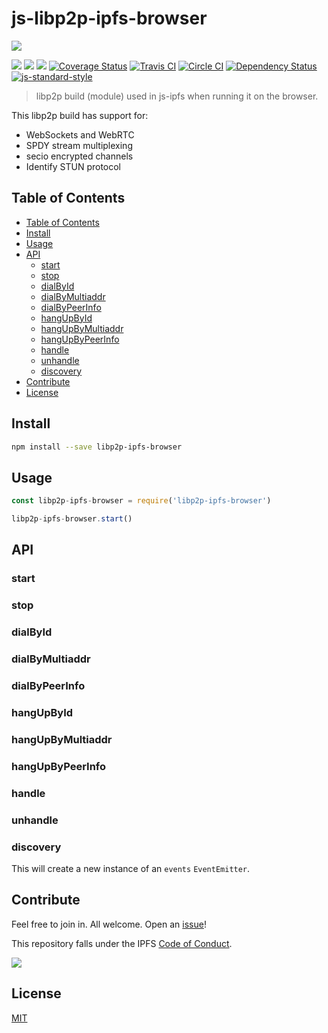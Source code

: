 # js-libp2p-ipfs-browser

![](https://github.com/libp2p/js-libp2p/raw/1e3e9db84d1e5fdd5682cc5e0fdaabfcd07ad55a/img/js-libp2p-ipfs-browser.png?raw=true)

[![](https://img.shields.io/badge/made%20by-Protocol%20Labs-blue.svg?style=flat-square)](http://ipn.io)
[![](https://img.shields.io/badge/project-IPFS-blue.svg?style=flat-square)](http://ipfs.io/)
[![](https://img.shields.io/badge/freenode-%23ipfs-blue.svg?style=flat-square)](http://webchat.freenode.net/?channels=%23ipfs)
[![Coverage Status](https://coveralls.io/repos/github/ipfs/js-libp2p-ipfs-browser/badge.svg?branch=master)](https://coveralls.io/github/ipfs/js-libp2p-ipfs-browser?branch=master)
[![Travis CI](https://travis-ci.org/ipfs/js-libp2p-ipfs-browser.svg?branch=master)](https://travis-ci.org/ipfs/js-libp2p-ipfs-browser)
[![Circle CI](https://circleci.com/gh/ipfs/js-libp2p-ipfs-browser.svg?style=svg)](https://circleci.com/gh/ipfs/js-libp2p-ipfs-browser)
[![Dependency Status](https://david-dm.org/ipfs/js-libp2p-ipfs-browser.svg?style=flat-square)](https://david-dm.org/ipfs/js-libp2p-ipfs-browser) [![js-standard-style](https://img.shields.io/badge/code%20style-standard-brightgreen.svg?style=flat-square)](https://github.com/feross/standard)

> libp2p build (module) used in js-ipfs when running it on the browser.

This libp2p build has support for:

- WebSockets and WebRTC
- SPDY stream multiplexing
- secio encrypted channels
- Identify STUN protocol

## Table of Contents

- [Table of Contents](#table-of-contents)
- [Install](#install)
- [Usage](#usage)
- [API](#api)
  - [start](#start)
  - [stop](#stop)
  - [dialById](#dialbyid)
  - [dialByMultiaddr](#dialbymultiaddr)
  - [dialByPeerInfo](#dialbypeerinfo)
  - [hangUpById](#hangupbyid)
  - [hangUpByMultiaddr](#hangupbymultiaddr)
  - [hangUpByPeerInfo](#hangupbypeerinfo)
  - [handle](#handle)
  - [unhandle](#unhandle)
  - [discovery](#discovery)
- [Contribute](#contribute)
- [License](#license)

## Install

```sh
npm install --save libp2p-ipfs-browser
```

## Usage

```js
const libp2p-ipfs-browser = require('libp2p-ipfs-browser')

libp2p-ipfs-browser.start()
```

## API

### start
### stop
### dialById
### dialByMultiaddr
### dialByPeerInfo
### hangUpById
### hangUpByMultiaddr
### hangUpByPeerInfo
### handle
### unhandle
### discovery

This will create a new instance of an `events` `EventEmitter`.

## Contribute

Feel free to join in. All welcome. Open an [issue](https://github.com/ipfs/js-libp2p-ipfs-browser/issues)!

This repository falls under the IPFS [Code of Conduct](https://github.com/ipfs/community/blob/master/code-of-conduct.md).

[![](https://cdn.rawgit.com/jbenet/contribute-ipfs-gif/master/img/contribute.gif)](https://github.com/ipfs/community/blob/master/contributing.md)

## License

[MIT](LICENSE)
